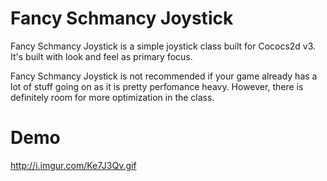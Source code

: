 Fancy Schmancy Joystick
=======================

Fancy Schmancy Joystick is a simple joystick class built for Cococs2d v3.
It's built with look and feel as primary focus.

Fancy Schmancy Joystick is not recommended if your game already has a lot of stuff going on as it is pretty perfomance heavy. However, there is definitely room for more optimization in the class.

Demo
=======================

http://i.imgur.com/Ke7J3Qv.gif
